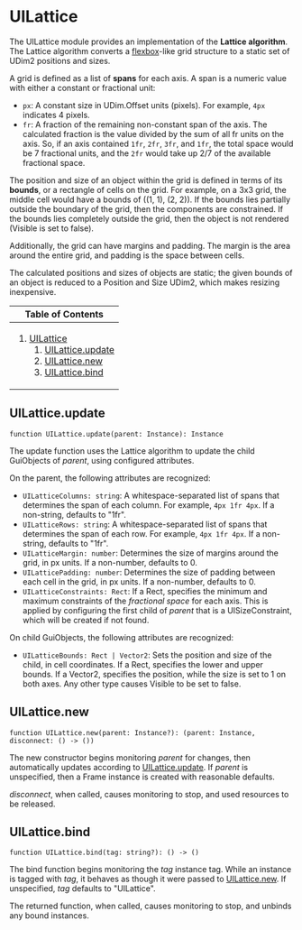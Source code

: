 # UILattice
[UILattice]: #uilattice

The UILattice module provides an implementation of the **Lattice
algorithm**. The Lattice algorithm converts a [flexbox][flexbox]-like grid
structure to a static set of UDim2 positions and sizes.

A grid is defined as a list of **spans** for each axis. A span is a numeric
value with either a constant or fractional unit:

- `px`: A constant size in UDim.Offset units (pixels). For example, `4px`
  indicates 4 pixels.
- `fr`: A fraction of the remaining non-constant span of the axis. The
  calculated fraction is the value divided by the sum of all fr units on the
  axis. So, if an axis contained `1fr`, `2fr`, `3fr`, and `1fr`, the total
  space would be 7 fractional units, and the `2fr` would take up 2/7 of the
  available fractional space.

The position and size of an object within the grid is defined in terms of its
**bounds**, or a rectangle of cells on the grid. For example, on a 3x3 grid,
the middle cell would have a bounds of ((1, 1), (2, 2)). If the bounds lies
partially outside the boundary of the grid, then the components are
constrained. If the bounds lies completely outside the grid, then the object
is not rendered (Visible is set to false).

Additionally, the grid can have margins and padding. The margin is the area
around the entire grid, and padding is the space between cells.

The calculated positions and sizes of objects are static; the given bounds of
an object is reduced to a Position and Size UDim2, which makes resizing
inexpensive.

[flexbox]: https://en.wikipedia.org/wiki/Flexbox

<table>
<thead><tr><th>Table of Contents</th></tr></thead>
<tbody><tr><td>

1. [UILattice][UILattice]
	1. [UILattice.update][UILattice.update]
	2. [UILattice.new][UILattice.new]
	3. [UILattice.bind][UILattice.bind]

</td></tr></tbody>
</table>

## UILattice.update
[UILattice.update]: #uilatticeupdate
```
function UILattice.update(parent: Instance): Instance
```

The update function uses the Lattice algorithm to update the child
GuiObjects of *parent*, using configured attributes.

On the parent, the following attributes are recognized:
- `UILatticeColumns: string`: A whitespace-separated list of spans that
  determines the span of each column. For example, `4px 1fr 4px`. If a
  non-string, defaults to "1fr".
- `UILatticeRows: string`: A whitespace-separated list of spans that
  determines the span of each row. For example, `4px 1fr 4px`. If a
  non-string, defaults to "1fr".
- `UILatticeMargin: number`: Determines the size of margins around the grid,
  in px units. If a non-number, defaults to 0.
- `UILatticePadding: number`: Determines the size of padding between each
  cell in the grid, in px units. If a non-number, defaults to 0.
- `UILatticeConstraints: Rect`: If a Rect, specifies the minimum and maximum
  constraints of the *fractional space* for each axis. This is applied by
  configuring the first child of *parent* that is a UISizeConstraint, which
  will be created if not found.

On child GuiObjects, the following attributes are recognized:
- `UILatticeBounds: Rect | Vector2`: Sets the position and size of the child,
  in cell coordinates. If a Rect, specifies the lower and upper bounds. If a
  Vector2, specifies the position, while the size is set to 1 on both axes.
  Any other type causes Visible to be set to false.

## UILattice.new
[UILattice.new]: #uilatticenew
```
function UILattice.new(parent: Instance?): (parent: Instance, disconnect: () -> ())
```

The new constructor begins monitoring *parent* for changes, then
automatically updates according to [UILattice.update][UILattice.update]. If
*parent* is unspecified, then a Frame instance is created with reasonable
defaults.

*disconnect*, when called, causes monitoring to stop, and used resources to
be released.

## UILattice.bind
[UILattice.bind]: #uilatticebind
```
function UILattice.bind(tag: string?): () -> ()
```

The bind function begins monitoring the *tag* instance tag. While an
instance is tagged with *tag*, it behaves as though it were passed to
[UILattice.new][UILattice.new]. If unspecified, *tag* defaults to
"UILattice".

The returned function, when called, causes monitoring to stop, and unbinds
any bound instances.

